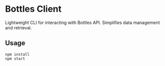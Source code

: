 # Bottles Client

Lightweight CLI for interacting with Bottles API. Simplifies data management and retrieval.

## Usage

```
npm install
npm start
```